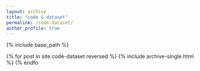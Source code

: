 ```yaml
---
layout: archive
title: "code & dataset"
permalink: /code-dataset/
author_profile: true
---
```



{% include base_path %}



{% for post in site.code-dataset reversed %}
  {% include archive-single.html %}
{% endfo

